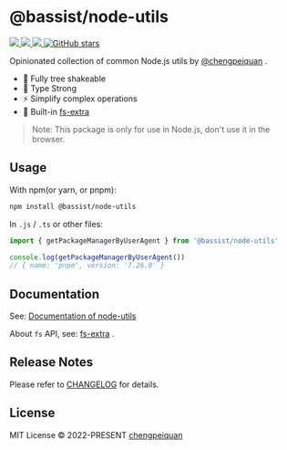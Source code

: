 # @bassist/node-utils

<p>
  <a href='https://www.npmjs.com/package/@bassist/node-utils'>
    <img src="https://img.shields.io/npm/v/@bassist/node-utils?color=f43f5e&label=npm" />
  </a>
  <a href="https://www.npmjs.com/package/@bassist/node-utils" target="__blank">
    <img src="https://img.shields.io/npm/dt/@bassist/node-utils?color=f43f5e&label=downloads" />
  </a>
  <a href="https://paka.dev/npm/@bassist/node-utils" target="__blank">
    <img src="https://img.shields.io/static/v1?label=&message=docs%20%26%20demos&color=f43f5e" />
  </a>
  <a href="https://github.com/chengpeiquan/bassist" target="__blank">
    <img alt="GitHub stars" src="https://img.shields.io/github/stars/chengpeiquan/bassist?style=social" />
  </a>
</p>

Opinionated collection of common Node.js utils by [@chengpeiquan](https://github.com/chengpeiquan) .

- 🌳 Fully tree shakeable
- 💪 Type Strong
- ⚡ Simplify complex operations
- 🚀 Built-in [fs-extra](https://github.com/jprichardson/node-fs-extra)

> Note: This package is only for use in Node.js, don't use it in the browser.

## Usage

With npm(or yarn, or pnpm):

```bash
npm install @bassist/node-utils
```

In `.js` / `.ts` or other files:

```ts
import { getPackageManagerByUserAgent } from '@bassist/node-utils'

console.log(getPackageManagerByUserAgent())
// { name: 'pnpm', version: '7.26.0' }
```

## Documentation

See: [Documentation of node-utils](https://paka.dev/npm/@bassist/node-utils)

About `fs` API, see: [fs-extra](https://github.com/jprichardson/node-fs-extra) .

## Release Notes

Please refer to [CHANGELOG](https://github.com/chengpeiquan/bassist/blob/main/packages/node-utils/CHANGELOG.md) for details.

## License

MIT License © 2022-PRESENT [chengpeiquan](https://github.com/chengpeiquan)
